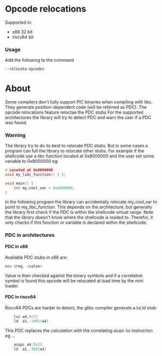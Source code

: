 # Opcode relocations
Supported in:
* x86 32 bit
* riscv64 bit

### Usage
Add the following to the command
```bash
--relocate-opcodes
```

# About

Some compilers don't fully support PIC binaries when compiling with libc.
They generate position-dependent code (will be referred as PDC).
The opcode relocations feature reloctae the PDC stubs
For the supported architectures the library will try to detect PDC and warn
the user if a PDC was found.

### Warning
The library try to do its best to relocate PDC stubs.
But in some cases a program can full the library to relocate other stubs.
For example if the shellcode use a libc function located at 0x8000000
and the user set some variable to 0x8000000 eg:

```c
# Located at 0x8000000
void my_libc_function() { };

void main() {
    int my_cool_var = 0x8000000;
}
```

In the following program the library can accidentally relocate
my_cool_var to point to my_libc_function.
This depends on the architecture, but generally
the library first check if the PDC is within the shellcode virtual range.
Note that the library doesn't know where the shellcode is loaded to.
Therefor, it only checks if this function or variable is declared within the shellcode.
### PDC in architectures
#### PDC in x86
Available PDC stubs in x86 are:

```asm
mov $reg, <value>
```
Value is then checked against the binary symbols and if a correlative symbol
is found this opcode will be relocated at load time by the mini loader.

#### PDC in riscv64
Riscv64 PDCs are harder to detect, the glibc compiler generate a lui,ld stub:

```asm
    lui	a4,0x72
    ld	a1,-1992(a4)
```
This PDC replaces the calculation with the correlating aiupc lui instruction
eg ...

```asm
    aiupc a4,0x23
    ld	a1,-300(a4)
```